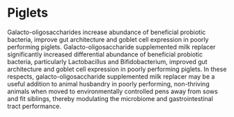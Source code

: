 # Piglets
Galacto-oligosaccharides increase abundance of beneficial probiotic bacteria, improve gut architecture and goblet cell expression in poorly performing piglets.
Galacto-oligosaccharide supplemented milk replacer significantly increased differential abundance of beneficial probiotic bacteria, particularly Lactobacillus and Bifidobacterium, improved gut architecture and goblet cell expression in poorly performing piglets. In these respects, galacto-oligosaccharide supplemented milk replacer may be a useful addition to animal husbandry in poorly performing, non-thriving animals when moved to environmentally controlled pens away from sows and fit siblings, thereby modulating the microbiome and gastrointestinal tract performance.
